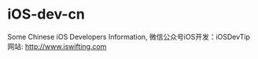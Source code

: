 # iOS-dev-cn
 Some Chinese iOS Developers Information, 微信公众号iOS开发：iOSDevTip  网站: http://www.iswifting.com
